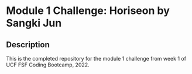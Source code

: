 # Module 1 Challenge: Horiseon by Sangki Jun
## Description
This is the completed repository for the module 1 challenge from week 1 of UCF FSF Coding Bootcamp, 2022. 